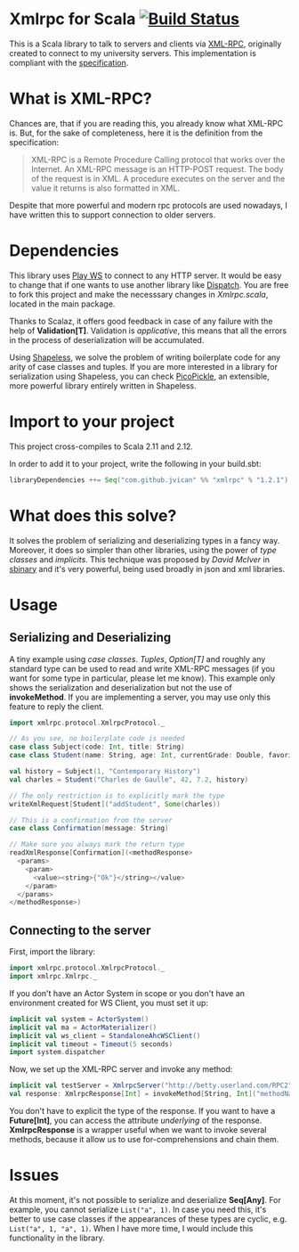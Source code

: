 
# Xmlrpc for Scala [![Build Status](https://travis-ci.org/jvican/xmlrpc.svg?branch=master)](https://travis-ci.org/jvican/xmlrpc)
This is a Scala library to talk to servers and clients via [XML-RPC](https://en.wikipedia.org/wiki/XML-RPC), originally created to connect to my university servers. This implementation is compliant with the [specification](http://xmlrpc.scripting.com/spec.html).

# What is XML-RPC?
Chances are, that if you are reading this, you already know what XML-RPC is. But, for the sake of completeness, here it is the definition from the specification:
> XML-RPC is a Remote Procedure Calling protocol that works over the Internet. An XML-RPC message is an HTTP-POST request. The body of the request is in XML. A procedure executes on the server and the value it returns is also formatted in XML.

Despite that more powerful and modern rpc protocols are used nowadays, I have written this to support connection to older servers.

# Dependencies
This library uses [Play WS](https://github.com/playframework/play-ws) to connect to any HTTP server. It would be easy to change that if one wants to use another library like [Dispatch](https://github.com/dispatch/dispatch). You are free to fork this project and make the necesssary changes in _Xmlrpc.scala_, located in the main package.
  
Thanks to Scalaz, it offers good feedback in case of any failure with the help of __Validation[T]__. Validation is _applicative_, this means that all the errors in the process of deserialization will be accumulated.

Using [Shapeless](https://github.com/milessabin/shapeless), we solve the problem of writing boilerplate code for any arity of case classes and tuples. If you are more interested in a library for serialization using Shapeless, you can check [PicoPickle](https://github.com/netvl/picopickle), an extensible, more powerful library entirely written in Shapeless.

# Import to your project
This project cross-compiles to Scala 2.11 and 2.12.
  
In order to add it to your project, write the following in your build.sbt:
```scala
libraryDependencies ++= Seq("com.github.jvican" %% "xmlrpc" % "1.2.1")
```

# What does this solve?
It solves the problem of serializing and deserializing types in a fancy way. Moreover, it does so simpler than other libraries, using the power of _type classes_ and _implicits_. This technique was proposed by _David McIver_ in [sbinary](https://github.com/harrah/sbinary) and it's very powerful, being used broadly in json and xml libraries.

# Usage
## Serializing and Deserializing
A tiny example using _case classes_. _Tuples_, _Option[T]_ and roughly any standard type can be used to read and write XML-RPC messages (if you want for some type in particular, please let me know). This example only shows the serialization and deserialization but not the use of __invokeMethod__. If you are implementing a server, you may use only this feature to reply the client.
```scala
import xmlrpc.protocol.XmlrpcProtocol._

// As you see, no boilerplate code is needed
case class Subject(code: Int, title: String)
case class Student(name: String, age: Int, currentGrade: Double, favorite: Subject)

val history = Subject(1, "Contemporary History")
val charles = Student("Charles de Gaulle", 42, 7.2, history)

// The only restriction is to explicitly mark the type
writeXmlRequest[Student]("addStudent", Some(charles))

// This is a confirmation from the server
case class Confirmation(message: String)

// Make sure you always mark the return type
readXmlResponse[Confirmation](<methodResponse>
  <params>
    <param>
      <value><string>{"Ok"}</string></value>
    </param>
  </params>
</methodResponse>)
```

## Connecting to the server
First, import the library:
```scala
import xmlrpc.protocol.XmlrpcProtocol._
import xmlrpc.Xmlrpc._
```
  
If you don't have an Actor System in scope or you don't have an environment created for WS Client, you must set it up:
```scala
implicit val system = ActorSystem()
implicit val ma = ActorMaterializer()
implicit val ws_client = StandaloneAhcWSClient()
implicit val timeout = Timeout(5 seconds)
import system.dispatcher
```
  
Now, we set up the XML-RPC server and invoke any method:
```scala
implicit val testServer = XmlrpcServer("http://betty.userland.com/RPC2")
val response: XmlrpcResponse[Int] = invokeMethod[String, Int]("methodName", "Hello World!")
```  
You don't have to explicit the type of the response. If you want to have a __Future[Int]__, you can access the attribute _underlying_ of the response. __XmlrpcResponse__ is a wrapper useful when we want to invoke several methods, because it allow us to use for-comprehensions and chain them.

# Issues
At this moment, it's not possible to serialize and deserialize __Seq[Any]__. For example, you cannot serialize `List("a", 1)`. In case you need this, it's better to use case classes if the appearances of these types are cyclic, e.g. `List("a", 1, "a", 1)`. When I have more time, I would include this functionality in the library.
